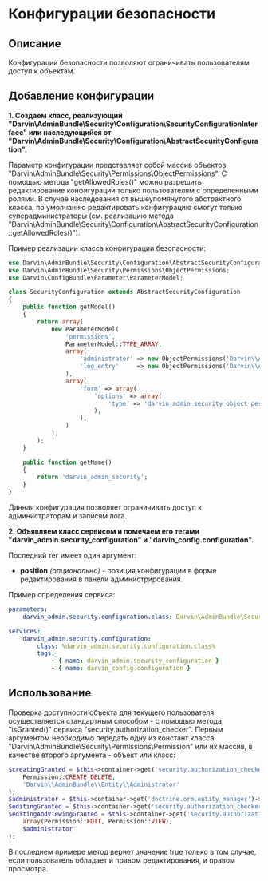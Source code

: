 Конфигурации безопасности
=========================

## Описание

Конфигурации безопасности позволяют ограничивать пользователям доступ к объектам.

## Добавление конфигурации

**1. Создаем класс, реализующий "Darvin\AdminBundle\Security\Configuration\SecurityConfigurationInterface" или
 наследующийся от "Darvin\AdminBundle\Security\Configuration\AbstractSecurityConfiguration".**

Параметр конфигурации представляет собой массив объектов "Darvin\AdminBundle\Security\Permissions\ObjectPermissions".
 С помощью метода "getAllowedRoles()" можно разрешить редактирование конфигурации только пользователям с определенными
 ролями. В случае наследования от вышеупомянутого абстрактного класса, по умолчанию редактировать конфигурацию смогут
 только суперадминистраторы (см. реализацию метода
 "Darvin\AdminBundle\Security\Configuration\AbstractSecurityConfiguration::getAllowedRoles()").

Пример реализации класса конфигурации безопасности:

```php
use Darvin\AdminBundle\Security\Configuration\AbstractSecurityConfiguration;
use Darvin\AdminBundle\Security\Permissions\ObjectPermissions;
use Darvin\ConfigBundle\Parameter\ParameterModel;

class SecurityConfiguration extends AbstractSecurityConfiguration
{
    public function getModel()
    {
        return array(
            new ParameterModel(
                'permissions',
                ParameterModel::TYPE_ARRAY,
                array(
                    'administrator' => new ObjectPermissions('Darvin\\AdminBundle\\Entity\\Administrator'),
                    'log_entry'     => new ObjectPermissions('Darvin\\AdminBundle\\Entity\\LogEntry'),
                ),
                array(
                    'form' => array(
                        'options' => array(
                            'type' => 'darvin_admin_security_object_permissions',
                        ),
                    ),
                )
            ),
        );
    }

    public function getName()
    {
        return 'darvin_admin_security';
    }
}
```

Данная конфигурация позволяет ограничивать доступ к администраторам и записям лога.

**2. Объявляем класс сервисом и помечаем его тегами "darvin_admin.security_configuration" и "darvin_config.configuration".**

Последний тег имеет один аргумент:

- **position** *(опционально)* - позиция конфигурации в форме редактирования в панели администрирования.

Пример определения сервиса:

```yaml
parameters:
    darvin_admin.security.configuration.class: Darvin\AdminBundle\Security\Configuration\SecurityConfiguration

services:
    darvin_admin.security.configuration:
        class: %darvin_admin.security.configuration.class%
        tags:
            - { name: darvin_admin.security_configuration }
            - { name: darvin_config.configuration }
```

## Использование

Проверка доступности объекта для текущего пользователя осуществляется стандартным способом - с помощью метода
 "isGranted()" сервиса "security.authorization_checker". Первым аргументом необходимо передать одну из констант класса
 "Darvin\AdminBundle\Security\Permissions\Permission" или их массив, в качестве второго аргумента - объект или класс:

```php
$creatingGranted = $this->container->get('security.authorization_checker')->isGranted(
    Permission::CREATE_DELETE,
    'Darvin\\AdminBundle\\Entity\\Administrator'
);
$administrator = $this->container->get('doctrine.orm.entity_manager')->find('DarvinAdminBundle:Administrator', 5);
$editingGranted = $this->container->get('security.authorization_checker')->isGranted(Permission::EDIT, $administrator);
$editingAndViewingGranted = $this->container->get('security.authorization_checker')->isGranted(
    array(Permission::EDIT, Permission::VIEW),
    $administrator
);
```

В последнем примере метод вернет значение true только в том случае, если пользователь обладает и правом редактирования, и
 правом просмотра.

